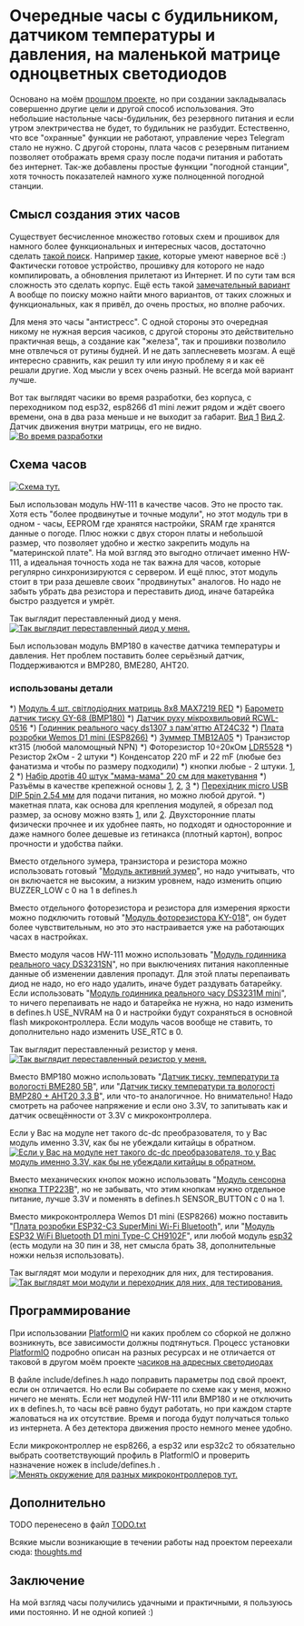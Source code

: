 # Очередные часы с будильником, датчиком температуры и давления, на маленькой матрице одноцветных светодиодов

Основано на моём [прошлом проекте](https://github.com/SerhiiLe/clock-ws2812b), но при создании закладывалась совершенно другие цели и другой способ использования. Это небольшие настольные часы-будильник, без резервного питания и если утром электричества не будет, то будильник не разбудит. Естественно, что все "охранные" функции не работают, управление через Telegram стало не нужно. С другой стороны, плата часов с резервным питанием позволяет отображать время сразу после подачи питания и работать без интернет. Так-же добавлены простые функции "погодной станции", хотя точность показателей намного хуже полноценной погодной станции.

## Смысл создания этих часов

Существует бесчисленное множество готовых схем и прошивок для намного более функциональных и интересных часов, достаточно сделать [такой поиск](https://www.google.com/search?q=MAX7219+clock). Например [такие](https://www.thingiverse.com/thing:3924947), которые умеют наверное всё :) Фактически готовое устройство, прошивку для которого не надо компилировать, а обновления прилетают из Интернет. И по сути там вся сложность это сделать корпус. Ещё есть такой [замечательный вариант](https://github.com/IZ76/VZ_Clock) А вообще по поиску можно найти много вариантов, от таких сложных и функциональных, как я привёл, до очень простых, но вполне рабочих.

Для меня это часы "антистресс". С одной стороны это очередная никому не нужная версия часиков, с другой стороны это действительно практичная вещь, а создание как "железа", так и прошивки позволило мне отвлечься от рутины будней. И не дать заплесневеть мозгам. А ещё интересно сравнить, как решил ту или иную проблему я и как её решали другие. Ход мысли у всех очень разный. Не всегда мой вариант лучше.

Вот так выглядят часики во время разработки, без корпуса, с переходником под esp32, esp8266 d1 mini лежит рядом и ждёт своего времени, она в два раза меньше и не выходит за габарит. [Вид 1](https://github.com/SerhiiLe/Clock_Mini/blob/main/pictures/PXL_20240116_094511233.jpg) [Вид 2](https://github.com/SerhiiLe/Clock_Mini/blob/main/pictures/PXL_20240116_094520829.jpg). Датчик движения внутри матрицы, его не видно.  
[![Во время разработки](https://img.youtube.com/vi/haXaXZv-TG4/0.jpg)](https://www.youtube.com/watch?v=haXaXZv-TG4)

## Схема часов

[![Схема тут.](https://github.com/SerhiiLe/Clock_Mini/blob/main/pictures/Clock_Mini.jpg)](https://github.com/SerhiiLe/Clock_Mini/blob/main/pictures/Clock_Mini.pdf)

Был использован модуль HW-111 в качестве часов. Это не просто так. Хотя есть "более продвинутые и точные модули", но этот модуль три в одном - часы, EEPROM где хранятся настройки, SRAM где хранятся данные о погоде. Плюс ножки с двух сторон платы и небольшой размер, что позволяет удобно и жестко закрепить модуль на "материнской плате". На мой взгляд это выгодно отличает именно HW-111, а идеальная точность хода не так важна для часов, которые регулярно синхронизируются с сервером. И ещё плюс, этот модуль стоит в три раза дешевле своих "продвинутых" аналогов. Но надо не забыть убрать два резистора и переставить диод, иначе батарейка быстро раздуется и умрёт.

Так выглядит переставленный диод у меня.
[![Так выглядит переставленный диод у меня.](https://github.com/SerhiiLe/Clock_Mini/blob/main/pictures/PXL_20240131_123252839.jpg)](https://github.com/SerhiiLe/Clock_Mini/blob/main/pictures/PXL_20240131_123252839.jpg)

Был использован модуль BMP180 в качестве датчика температуры и давления. Нет проблем поставить более серьёзный датчик, Поддерживаются и BMP280, BME280, AHT20.

### использованы детали

*) [Модуль 4 шт. світлодіодних матриць 8х8 MAX7219 RED](https://ledplus.com.ua/ua/p1063752050-modul-4sht-svetodiodnyh.html)
*) [Барометр датчик тиску GY-68 (BMP180)](https://ledplus.com.ua/ua/p633031301-barometr-datchik-davleniya.html)
*) [Датчик руху мікрохвильовий RCWL-0516](https://ledplus.com.ua/ua/p1259627889-datchik-dvizheniya-mikrovolnovyj.html)
*) [Годинник реального часу ds1307 з пам'яттю AT24C32](https://www.rcscomponents.kiev.ua/product/hodynnyk-realnoho-chasu-ds1307-z-pamiattiu-at24c32_109796.html)
*) [Плата розробки Wemos D1 mini (ESP8266)](https://ledplus.com.ua/ua/p1162788418-plata-razrabotki-wemos.html)
*) [Зуммер TMB12A05](https://www.k206.net/catalog/356/4249/)
*) Транзистор кт315 (любой маломощный NPN)
*) Фоторезистор 10÷20кОм [LDR5528](https://www.k206.net/catalog/268/8882/)
*) Резистор 2кОм - 2 штуки
*) Конденсатор 220 mF и 22 mF (любые без фанатизма и чтобы по размеру подходили)
*) кнопки любые - 2 штуки. [1](https://ledplus.com.ua/ua/p1098946409-taktilnaya-knopka-12h12.html), [2](https://ledplus.com.ua/ua/p1099037998-klavisha-dlya-knopki.html)
*) [Набір дротів 40 штук "мама-мама" 20 см для макетування](https://ledplus.com.ua/ua/p26141443-nabor-provodov-shtuk.html)
*) Разъёмы в качестве крепежной основы [1](https://ledplus.com.ua/ua/p1099069214-razem-pbs-1x40.html), [2](https://ledplus.com.ua/ua/p1099060709-razem-pls-1x40.html), [3](https://ledplus.com.ua/ua/p1099062563-razem-pls-1x40r.html)
*) [Перехідник micro USB DIP 5pin 2.54 мм](https://ledplus.com.ua/ua/p1162813178-perehodnik-micro-usb.html) для подачи питания, но можно любой другой.
*) макетная плата, как основа для крепления модулей, я обрезал под размер, за основу можно взять [1](https://ledplus.com.ua/ua/p1061712055-maketnaya-plata-5h7sm.html), или [2](https://ledplus.com.ua/ua/p1061715387-maketnaya-plata-7h9.html). Двухсторонние платы физически прочнее и их удобнее паять, но подходят и односторонние и даже намного более дешевые из гетинакса (плотный картон), вопрос прочности и удобства пайки.

Вместо отдельного зумера, транзистора и резистора можно использовать готовый "[Модуль активний зумер](https://ledplus.com.ua/ua/p378653765-modul-aktivnyj-zummer.html)", но надо учитывать, что он включается не высоким, а низким уровнем, надо изменить опцию BUZZER_LOW с 0 на 1 в defines.h

Вместо отдельного фоторезистора и резистора для измерения яркости можно подключить готовый "[Модуль фоторезистора KY-018](https://ledplus.com.ua/ua/p1063843428-modul-fotorezistora-018.html)", он будет более чувствительным, но это это настраивается уже на работающих часах в настройках.

Вместо модуля часов HW-111 можно использовать "[Модуль годинника реального часу DS3231SN](https://ledplus.com.ua/ua/p45983303-modul-chasov-realnogo.html)", но при выключениях питания накопленные данные об изменении давления пропадут. Для этой платы перепаивать диод не надо, но его надо удалить, иначе будет раздувать батарейку. Если использовать "[Модуль годинника реального часу DS3231M mini](https://ledplus.com.ua/ua/p2106612933-modul-chasov-realnogo.html)", то ничего перепаивать не надо и батарейка не нужна, но надо изменить в defines.h USE_NVRAM на 0 и настройки будут сохраняться в основной flash микроконтроллера. Если модуль часов вообще не ставить, то дополнительно надо изменить USE_RTC в 0.

Так выглядит переставленный резистор у меня.
[![Так выглядит переставленный резистор у меня.](https://github.com/SerhiiLe/Clock_Mini/blob/main/pictures/hw-084.jpg)](https://github.com/SerhiiLe/Clock_Mini/blob/main/pictures/hw-084.jpg)

Вместо BMP180 можно использовать "[Датчик тиску, температури та вологості BME280 5В](https://ledplus.com.ua/ua/p1946424453-datchik-davleniya-temperatury.html)", или "[Датчик тиску температури та вологості BMP280 + AHT20 3,3 В](https://ledplus.com.ua/ua/p1867022742-datchik-davleniya-temperatury.html)", или что-то аналогичное. Но внимательно! Надо смотреть на рабочее напряжение и если оно 3.3V, то запитывать как и датчик освещённости от 3.3V с микроконтроллера.

Если у Вас на модуле нет такого dc-dc преобразователя, то у Вас модуль именно 3.3V, как бы не убеждали китайцы в обратном.
[![Если у Вас на модуле нет такого dc-dc преобразователя, то у Вас модуль именно 3.3V, как бы не убеждали китайцы в обратном.](https://github.com/SerhiiLe/Clock_Mini/blob/main/pictures/3V_vs_5V.jpg)](https://github.com/SerhiiLe/Clock_Mini/blob/main/pictures/3V_vs_5V.jpg)

Вместо механических кнопок можно использовать "[Модуль сенсорна кнопка TTP223B](https://ledplus.com.ua/ua/p1121404110-modul-sensornaya-knopka.html)", но не забывать, что этим кнопкам нужно отдельное питание, лучше 3.3V и поменять в defines.h SENSOR_BUTTON с 0 на 1.

Вместо микроконтроллера Wemos D1 mini (ESP8266) можно поставить "[Плата розробки ESP32-C3 SuperMini Wi-Fi Bluetooth](https://ledplus.com.ua/ua/p2430729256-plata-razrabotki-esp32.html)", или "[Модуль ESP32 WiFi Bluetooth D1 mini Type-C CH9102F](https://ledplus.com.ua/ua/p2140698278-modul-esp32-wifi.html)", или любой модуль [esp32](https://ledplus.com.ua/ua/p1925183193-modul-esp32-wifi.html) (есть модули на 30 пин и 38, нет смысла брать 38, дополнительные ножки нельзя использовать).

Так выглядят мои модули и переходник для них, для тестирования.
[![Так выглядят мои модули и переходник для них, для тестирования.](https://github.com/SerhiiLe/Clock_Mini/blob/main/pictures/all_my_ESP.jpg)](https://github.com/SerhiiLe/Clock_Mini/blob/main/pictures/all_my_ESP.jpg)

## Программирование

При использовании [PlatformIO](https://platformio.org/) ни каких проблем со сборкой не должно возникнуть, все зависимости должны подтянуться. Процесс установки [PlatformIO](https://platformio.org/) подробно описан на разных ресурсах и не отличается от таковой в другом моём проекте [часиков на адресных светодиодах](https://github.com/SerhiiLe/clock-ws2812b)

В файле include/defines.h надо поправить параметры под свой проект, если он отличается. Но если Вы собираете по схеме как у меня, можно ничего не менять. Если нет модулей HW-111 или BMP180 и не отключить их в defines.h, то часы всё равно будут работать, но при каждом старте жаловаться на их отсутствие. Время и погода будут получаться только из интернета. А без детектора движения просто немного менее удобно.

Если микроконтроллер не esp8266, а esp32 или esp32c2 то обязательно выбрать соответствующий профиль в PlatformIO и проверить назначение ножек в include/defines.h .
[![Менять окружение для разных микроконтроллеров тут.](https://github.com/SerhiiLe/Clock_Mini/blob/main/pictures/env-change.jpg)](https://github.com/SerhiiLe/Clock_Mini/blob/main/pictures/env-change.jpg)

## Дополнительно

TODO перенесено в файл [TODO.txt](https://github.com/SerhiiLe/Clock_Mini/blob/main/TODO.txt)

Всякие мысли возникающие в течении работы над проектом переехали сюда: [thoughts.md](https://github.com/SerhiiLe/Clock_Mini/blob/main/thoughts.md)

## Заключение

На мой взгляд часы получились удачными и практичными, я пользуюсь ими постоянно. И не одной копией :)
